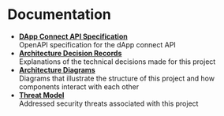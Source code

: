 # Documentation

- [**DApp Connect API Specification**](./dapp-connect-api/)  
  OpenAPI specification for the dApp connect API
- [**Architecture Decision Records**](./decisions/)  
  Explanations of the technical decisions made for this project
- [**Architecture Diagrams**](./diagrams/)  
  Diagrams that illustrate the structure of this project and how components interact with each other
- [**Threat Model**](./threat-model/)  
  Addressed security threats associated with this project

